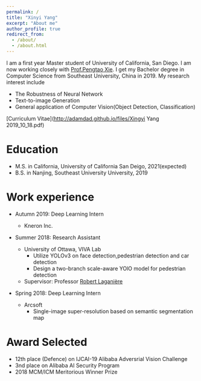```yaml
---
permalink: /
title: "Xinyi Yang"
excerpt: "About me"
author_profile: true
redirect_from: 
  - /about/
  - /about.html
---
```


I am a first year Master student of University of California, San Diego. I am now working closely with [Prof.Pengtao Xie](http://www.cs.cmu.edu/~pengtaox/). I get my Bachelor degree in Computer Science from Southeast University, China in 2019. My research interest include 

* The Robustness of Neural Network
* Text-to-image Generation 
* General application of Computer Vision(Object Detection, Classification)

[Curriculum Vitae](http://adamdad.github.io/files/Xingyi Yang 2019_10_18.pdf)    

Education
======
* M.S. in California, University of California San Deigo, 2021(expected)
* B.S. in Nanjing, Southeast University University, 2019
<!-- * Ph.D in Version Control Theory, GitHub University, 2018 (expected) -->

Work experience
======
* Autumn 2019: Deep Learning Intern
  * Kneron Inc.
* Summer 2018: Research Assistant
  * University of Ottawa, VIVA Lab
    * Utilize YOLOv3 on face detection,pedestrian detection and car detection
    * Design a two-branch scale-aware YOlO model for pedestrian detection
  * Supervisor: Professor [Robert Laganière](http://www.site.uottawa.ca/~laganier/)

* Spring 2018: Deep Learning Intern
  * Arcsoft
    * Single-image super-resolution based on semantic segmentation map
  
Award Selected
=======
* 12th place (Defence) on IJCAI-19 Alibaba Adversrial Vision Challenge
* 3nd place on Alibaba AI Security Program
* 2018 MCM/ICM Meritorious Winner Prize
